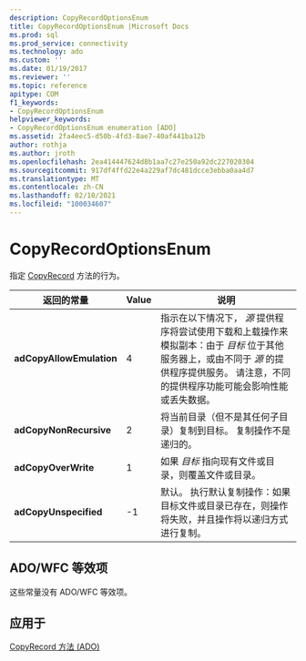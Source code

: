 ```yaml
---
description: CopyRecordOptionsEnum
title: CopyRecordOptionsEnum |Microsoft Docs
ms.prod: sql
ms.prod_service: connectivity
ms.technology: ado
ms.custom: ''
ms.date: 01/19/2017
ms.reviewer: ''
ms.topic: reference
apitype: COM
f1_keywords:
- CopyRecordOptionsEnum
helpviewer_keywords:
- CopyRecordOptionsEnum enumeration [ADO]
ms.assetid: 2fa4eec5-d50b-4fd3-8ae7-40af441ba12b
author: rothja
ms.author: jroth
ms.openlocfilehash: 2ea414447624d8b1aa7c27e250a92dc227020304
ms.sourcegitcommit: 917df4ffd22e4a229af7dc481dcce3ebba0aa4d7
ms.translationtype: MT
ms.contentlocale: zh-CN
ms.lasthandoff: 02/10/2021
ms.locfileid: "100034607"
---
```

# <a name="copyrecordoptionsenum"></a>CopyRecordOptionsEnum
指定 [CopyRecord](./copyrecord-method-ado.md) 方法的行为。  
  
|返回的常量|Value|说明|  
|--------------|-----------|-----------------|  
|**adCopyAllowEmulation**|4|指示在以下情况下， *源* 提供程序将尝试使用下载和上载操作来模拟副本：由于 *目标* 位于其他服务器上，或由不同于 *源* 的提供程序提供服务。 请注意，不同的提供程序功能可能会影响性能或丢失数据。|  
|**adCopyNonRecursive**|2|将当前目录（但不是其任何子目录）复制到目标。 复制操作不是递归的。|  
|**adCopyOverWrite**|1|如果 *目标* 指向现有文件或目录，则覆盖文件或目录。|  
|**adCopyUnspecified**|-1|默认。 执行默认复制操作：如果目标文件或目录已存在，则操作将失败，并且操作将以递归方式进行复制。|  
  
## <a name="adowfc-equivalent"></a>ADO/WFC 等效项  
 这些常量没有 ADO/WFC 等效项。  
  
## <a name="applies-to"></a>应用于  
 [CopyRecord 方法 (ADO)](./copyrecord-method-ado.md)
